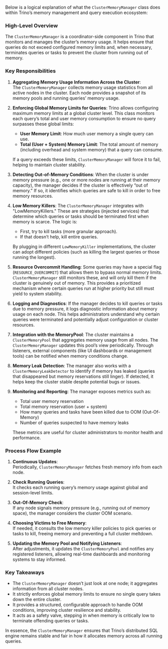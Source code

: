 Below is a logical explanation of what the `ClusterMemoryManager` class does within Trino’s memory management and query execution ecosystem:

### High-Level Overview

The `ClusterMemoryManager` is a coordinator-side component in Trino that monitors and manages the cluster’s memory usage. It helps ensure that queries do not exceed configured memory limits and, when necessary, terminates queries or tasks to prevent the cluster from running out of memory.

### Key Responsibilities

1. **Aggregating Memory Usage Information Across the Cluster**:  
   The `ClusterMemoryManager` collects memory usage statistics from all active nodes in the cluster. Each node provides a snapshot of its memory pools and running queries’ memory usage.

2. **Enforcing Global Memory Limits for Queries**:
   Trino allows configuring maximum memory limits at a global cluster level. This class monitors each query’s total and user memory consumption to ensure no query surpasses these global limits:
   - **User Memory Limit**: How much user memory a single query can use.
   - **Total (User + System) Memory Limit**: The total amount of memory (including overhead and system memory) that a query can consume.

   If a query exceeds these limits, `ClusterMemoryManager` will force it to fail, helping to maintain cluster stability.

3. **Detecting Out-of-Memory Conditions**:
   When the cluster is under memory pressure (e.g., one or more nodes are running at their memory capacity), the manager decides if the cluster is effectively “out of memory.” If so, it identifies which queries are safe to kill in order to free memory resources.

4. **Low Memory Killers**:
   The `ClusterMemoryManager` integrates with "LowMemoryKillers." These are strategies (injected services) that determine which queries or tasks should be terminated first when memory is scarce. The logic is:
   - First, try to kill tasks (more granular approach).
   - If that doesn’t help, kill entire queries.
   
   By plugging in different `LowMemoryKiller` implementations, the cluster can adopt different policies (such as killing the largest queries or those running the longest).

5. **Resource Overcommit Handling**:
   Some queries may have a special flag (`RESOURCE_OVERCOMMIT`) that allows them to bypass normal memory limits. `ClusterMemoryManager` still monitors these, and will only kill them if the cluster is genuinely out of memory. This provides a prioritized mechanism where certain queries run at higher priority but still must yield to system stability.

6. **Logging and Diagnostics**:
   If the manager decides to kill queries or tasks due to memory pressure, it logs diagnostic information about memory usage on each node. This helps administrators understand why certain queries were terminated and potentially adjust configuration or cluster resources.

7. **Integration with the MemoryPool**:
   The cluster maintains a `ClusterMemoryPool` that aggregates memory usage from all nodes. The `ClusterMemoryManager` updates this pool’s view periodically. Through listeners, external components (like UI dashboards or management tools) can be notified when memory conditions change.

8. **Memory Leak Detection**:
   The manager also works with a `ClusterMemoryLeakDetector` to identify if memory has leaked (queries that disappeared but memory reservations still linger). If detected, it helps keep the cluster stable despite potential bugs or issues.

9. **Monitoring and Reporting**:
   The manager exposes metrics such as:
   - Total user memory reservation
   - Total memory reservation (user + system)
   - How many queries and tasks have been killed due to OOM (Out-Of-Memory)
   - Number of queries suspected to have memory leaks

   These metrics are useful for cluster administrators to monitor health and performance.

### Process Flow Example

1. **Continuous Updates**:  
   Periodically, `ClusterMemoryManager` fetches fresh memory info from each node.

2. **Check Running Queries**:  
   It checks each running query’s memory usage against global and session-level limits.

3. **Out-Of-Memory Check**:  
   If any node signals memory pressure (e.g., running out of memory space), the manager considers the cluster OOM scenario.

4. **Choosing Victims to Free Memory**:  
   If needed, it consults the low memory killer policies to pick queries or tasks to kill, freeing memory and preventing a full cluster meltdown.

5. **Updating the Memory Pool and Notifying Listeners**:  
   After adjustments, it updates the `ClusterMemoryPool` and notifies any registered listeners, allowing real-time dashboards and monitoring systems to stay informed.

### Key Takeaways

- The `ClusterMemoryManager` doesn’t just look at one node; it aggregates information from all cluster nodes.
- It strictly enforces global memory limits to ensure no single query takes down the entire cluster.
- It provides a structured, configurable approach to handle OOM conditions, improving cluster resilience and stability.
- It acts as a safety valve, stepping in when memory is critically low to terminate offending queries or tasks.

In essence, the `ClusterMemoryManager` ensures that Trino’s distributed SQL engine remains stable and fair in how it allocates memory across all running queries.
